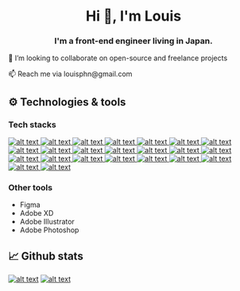 <h1 align="center">Hi 👋, I'm Louis</h1>
<h3 align="center">I'm a front-end engineer living in Japan.</h3>

<p> 👯 I’m looking to collaborate on open-source and freelance projects</p>
<p> 📫 Reach me via louisphn@gmail.com</p>


## :gear:	Technologies & tools 

 ### Tech stacks
<a href="#"> ![alt text](https://img.shields.io/badge/-react-9cf?style=plastic&logo=react)</a><a href="#"> ![alt text](https://img.shields.io/badge/-react%20router-lightgrey?style=plastic&logo=reactrouter)</a><a href="#"> ![alt text](https://img.shields.io/badge/-jotai-lightgrey)</a><a href="#"> ![alt text](https://img.shields.io/badge/-react--query-red)</a><a href="#"> ![alt text](https://img.shields.io/badge/-swr-lightgrey)</a><a href="#"> ![alt text](https://img.shields.io/badge/-ReactTestingLibrary-red)</a><a href="#"> ![alt text](https://img.shields.io/badge/-jest-lightgrey?style=plastic&logo=jest)</a><a href="#"> ![alt text](https://img.shields.io/badge/-nextjs-lightgrey?style=plastic&logo=nextdotjs)</a><a href="#"> ![alt text](https://img.shields.io/badge/-javascript-yellow?style=plastic&logo=javascript)</a><a href="#"> ![alt text](https://img.shields.io/badge/-jquery-success?style=plastic&logo=jquery)</a><a href="#"> ![alt text](https://img.shields.io/badge/-typescript-blue?style=plastic&logo=typescript)</a><a href="#"> ![alt text](https://img.shields.io/badge/-algolia-blueviolet?style=plastic&logo=algolia)</a><a href="#"> ![alt text](https://img.shields.io/badge/-firebase-critical?style=plastic&logo=firebase)</a><a href="#"> ![alt text](https://img.shields.io/badge/-nelify-blue?style=plastic&logo=netlify)</a><a href="#"> ![alt text](https://img.shields.io/badge/-vercel-lightgrey?style=plastic&logo=vercel)</a><a href="#"> ![alt text](https://img.shields.io/badge/-tailwindcss-informational?style=plastic&logo=tailwindcss)</a><a href="#"> ![alt text](https://img.shields.io/badge/-materialUI-blue?style=plastic&logo=materialui)</a><a href="#"> ![alt text](https://img.shields.io/badge/-bootstrap-blueviolet?style=plastic&logo=bootstrap)</a><a href="#"> ![alt text](https://img.shields.io/badge/-html5-important?style=plastic&logo=html5)</a><a href="#"> ![alt text](https://img.shields.io/badge/-css3-blue?style=plastic&logo=css3)</a><a href="#"> ![alt text](https://img.shields.io/badge/-sass-ff69b4?style=plastic&logo=sass)</a><a href="#"> ![alt text](https://img.shields.io/badge/-github-lightgrey?style=plastic&logo=github)</a><a href="#"> ![alt text](https://img.shields.io/badge/-gitlab-orange?style=plastic&logo=gitlab)</a>


### Other tools
- Figma
- Adobe XD
- Adobe Illustrator
- Adobe Photoshop 


## 	:chart_with_upwards_trend: Github stats
<a href="#">![alt text](https://github-readme-stats.vercel.app/api?username=louisphn&custom_title=louisphn&count_private&show_icons=true&theme=material-palenight)</a>
<a href="#">![alt text](https://github-readme-stats.vercel.app/api/top-langs/?username=louisphn&layout=compact&theme=material-palenight)</a>
